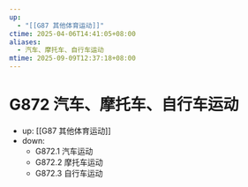 ```yaml
---
up:
  - "[[G87 其他体育运动]]"
ctime: 2025-04-06T14:41:05+08:00
aliases:
  - 汽车、摩托车、自行车运动
mtime: 2025-09-09T12:37:18+08:00
---
```


# G872 汽车、摩托车、自行车运动

- up: [[G87 其他体育运动]]
- down:	
	- G872.1 汽车运动
	- G872.2 摩托车运动
	- G872.3 自行车运动
	
